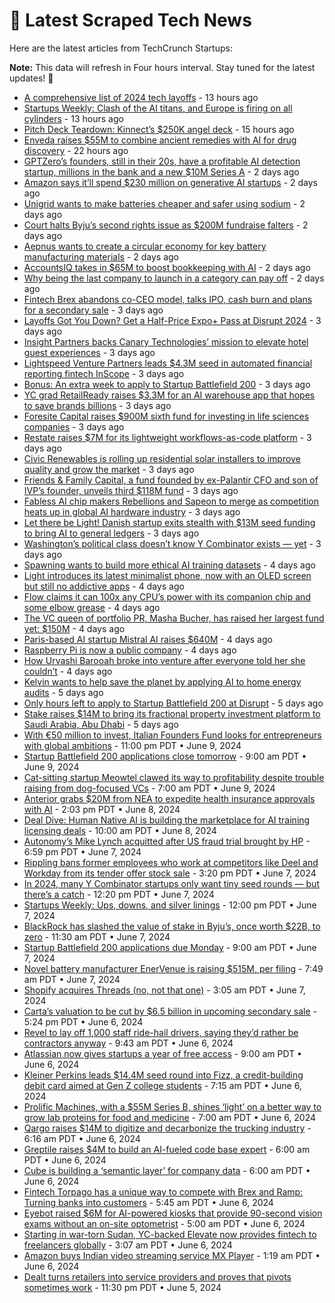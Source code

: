 
# 📰 Latest Scraped Tech News

Here are the latest articles from TechCrunch Startups:

**Note:** This data will refresh in Four hours interval. Stay tuned for the latest updates! 🔄
- [A comprehensive list of 2024 tech layoffs](https://techcrunch.com/2024/06/14/tech-layoffs-2023-list/) - 13 hours ago
- [Startups Weekly: Clash of the AI titans, and Europe is firing on all cylinders](https://techcrunch.com/2024/06/14/startups-weekly-clash-of-the-ai-titans-and-europe-is-firing-on-all-cylinders/) - 13 hours ago
- [Pitch Deck Teardown: Kinnect’s $250K angel deck](https://techcrunch.com/2024/06/14/pitch-deck-teardown-kinnects-250k-angel-deck/) - 15 hours ago
- [Enveda raises $55M to combine ancient remedies with AI for drug discovery](https://techcrunch.com/2024/06/14/enveda-raises-55m-to-combine-ancient-remedies-with-ai-for-drug-discovery/) - 22 hours ago
- [GPTZero’s founders, still in their 20s, have a profitable AI detection startup, millions in the bank and a new $10M Series A](https://techcrunch.com/2024/06/13/gptzero-profitable-ai-detection-startup-10m-series-a/) - 2 days ago
- [Amazon says it’ll spend $230 million on generative AI startups](https://techcrunch.com/2024/06/13/amazon-says-itll-spend-230-million-on-generative-ai-startups/) - 2 days ago
- [Unigrid wants to make batteries cheaper and safer using sodium](https://techcrunch.com/2024/06/13/unigrid-wants-to-make-batteries-cheaper-and-safer-using-sodium/) - 2 days ago
- [Court halts Byju’s second rights issue as $200M fundraise falters](https://techcrunch.com/2024/06/13/court-halts-byjus-second-rights-issue-as-200m-fundraise-falters/) - 2 days ago
- [Aepnus wants to create a circular economy for key battery manufacturing materials](https://techcrunch.com/2024/06/13/aepnus-wants-to-create-a-circular-economy-for-key-battery-manufacturing-materials/) - 2 days ago
- [AccountsIQ takes in $65M to boost bookkeeping with AI](https://techcrunch.com/2024/06/12/accountsiq-takes-in-65m-to-boost-its-bookkeeping-tools-with-ai/) - 2 days ago
- [Why being the last company to launch in a category can pay off](https://techcrunch.com/2024/06/12/why-being-the-last-company-to-launch-in-a-category-can-pay-off/) - 2 days ago
- [Fintech Brex abandons co-CEO model, talks IPO, cash burn and plans for a secondary sale](https://techcrunch.com/2024/06/12/fintech-brex-abandons-co-ceo-model-talks-ipo-cash-burn-and-plans-for-a-secondary-sale/) - 3 days ago
- [Layoffs Got You Down? Get a Half-Price Expo+ Pass at Disrupt 2024](https://techcrunch.com/2024/06/12/layoffs-got-you-get-a-half-price-expo-pass-disrupt-2024/) - 3 days ago
- [Insight Partners backs Canary Technologies’ mission to elevate hotel guest experiences](https://techcrunch.com/2024/06/12/insight-partners-hotel-technology-canary-technologies/) - 3 days ago
- [Lightspeed Venture Partners leads $4.3M seed in automated financial reporting fintech InScope](https://techcrunch.com/2024/06/12/sheel-mohnot-inscope-financial-reporting/) - 3 days ago
- [Bonus: An extra week to apply to Startup Battlefield 200](https://techcrunch.com/2024/06/12/bonus-an-extra-week-to-apply-to-startup-battlefield-200/) - 3 days ago
- [YC grad RetailReady raises $3.3M for an AI warehouse app that hopes to save brands billions](https://techcrunch.com/2024/06/12/yc-retailready-warehouse-shipping/) - 3 days ago
- [Foresite Capital raises $900M sixth fund for investing in life sciences companies](https://techcrunch.com/2024/06/12/foresite-capital-raises-900m-sixth-fund-for-investing-in-healthcare-companies/) - 3 days ago
- [Restate raises $7M for its lightweight workflows-as-code platform](https://techcrunch.com/2024/06/12/restate-raises-7m-for-its-lightweight-workflows-as-code-platform/) - 3 days ago
- [Civic Renewables is rolling up residential solar installers to improve quality and grow the market](https://techcrunch.com/2024/06/12/civic-renewables-is-rolling-up-residential-solar-installers-to-improve-quality-and-grow-the-market/) - 3 days ago
- [Friends & Family Capital, a fund founded by ex-Palantir CFO and son of IVP’s founder, unveils third $118M fund](https://techcrunch.com/2024/06/12/friends-family-capital-a-fund-founded-by-ex-palantir-cfo-and-son-of-ivps-founder-unveils-third-118m-fund/) - 3 days ago
- [Fabless AI chip makers Rebellions and Sapeon to merge as competition heats up in global AI hardware industry](https://techcrunch.com/2024/06/12/fabless-ai-chip-makers-rebellions-and-sapeon-to-merge-as-competition-heats-up-in-global-ai-hardware-industry/) - 3 days ago
- [Let there be Light! Danish startup exits stealth with $13M seed funding to bring AI to general ledgers](https://techcrunch.com/2024/06/12/let-there-be-light-danish-startup-exits-stealth-with-13m-seed-funding-to-bring-ai-to-general-ledgers/) - 3 days ago
- [Washington’s political class doesn’t know Y Combinator exists — yet](https://techcrunch.com/2024/06/11/dcs-political-class-doesnt-know-y-combinator-exists-but-its-trying-to-change-that/) - 3 days ago
- [Spawning wants to build more ethical AI training datasets](https://techcrunch.com/2024/06/11/spawning-wants-to-build-more-ethical-ai-training-data-sets/) - 4 days ago
- [Light introduces its latest minimalist phone, now with an OLED screen but still no addictive apps](https://techcrunch.com/2024/06/11/light-introduces-its-latest-minimalist-phone-now-with-an-oled-screen-but-still-no-addictive-apps/) - 4 days ago
- [Flow claims it can 100x any CPU’s power with its companion chip and some elbow grease](https://techcrunch.com/2024/06/11/flow-claims-it-can-100x-any-cpus-power-with-its-companion-chip-and-some-elbow-grease/) - 4 days ago
- [The VC queen of portfolio PR, Masha Bucher, has raised her largest fund yet: $150M](https://techcrunch.com/2024/06/11/vc-queen-masha-bucher-largest-fund-150m/) - 4 days ago
- [Paris-based AI startup Mistral AI raises $640M](https://techcrunch.com/2024/06/11/paris-based-ai-startup-mistral-ai-raises-640-million/) - 4 days ago
- [Raspberry Pi is now a public company](https://techcrunch.com/2024/06/11/raspberry-pi-is-now-a-public-company-as-its-shares-pops-after-ipo-pricing/) - 4 days ago
- [How Urvashi Barooah broke into venture after everyone told her she couldn’t](https://techcrunch.com/2024/06/10/how-urvashi-barooah-broke-into-venture-after-everyone-told-her-she-couldnt/) - 4 days ago
- [Kelvin wants to help save the planet by applying AI to home energy audits](https://techcrunch.com/2024/06/10/kelvin-wants-to-help-save-the-planet-by-applying-ai-to-home-energy-audits/) - 5 days ago
- [Only hours left to apply to Startup Battlefield 200 at Disrupt](https://techcrunch.com/2024/06/10/only-hours-left-to-apply-to-startup-battlefield-200-at-disrupt/) - 5 days ago
- [Stake raises $14M to bring its fractional property investment platform to Saudi Arabia, Abu Dhabi](https://techcrunch.com/2024/06/10/stake-raises-14m-to-bring-its-fractional-property-investment-platform-to-saudi-arabia-abu-dhabi/) - 5 days ago
- [With €50 million to invest, Italian Founders Fund looks for entrepreneurs with global ambitions](https://techcrunch.com/2024/06/09/with-e50-million-to-invest-italian-founders-fund-looks-for-entrepreneurs-with-global-ambitions/) - 11:00 pm PDT • June 9, 2024
- [Startup Battlefield 200 applications close tomorrow](https://techcrunch.com/2024/06/09/startup-battlefield-200-applications-close-tomorrow/) - 9:00 am PDT • June 9, 2024
- [Cat-sitting startup Meowtel clawed its way to profitability despite trouble raising from dog-focused VCs](https://techcrunch.com/2024/06/09/cat-sitting-startup-meowtel-clawed-its-way-to-profitability-despite-trouble-raising-from-dog-focused-vcs/) - 7:00 am PDT • June 9, 2024
- [Anterior grabs $20M from NEA to expedite health insurance approvals with AI](https://techcrunch.com/2024/06/08/anterior-grabs-20m-from-nea-at-95m-valuation-to-expedite-health-insurance-approvals-with-ai/) - 2:03 pm PDT • June 8, 2024
- [Deal Dive: Human Native AI is building the marketplace for AI training licensing deals](https://techcrunch.com/2024/06/08/deal-dive-human-native-ai-is-building-the-marketplace-for-ai-training-licensing-deals/) - 10:00 am PDT • June 8, 2024
- [Autonomy’s Mike Lynch acquitted after US fraud trial brought by HP](https://techcrunch.com/2024/06/07/autonomys-mike-lynch-acquitted-after-us-fraud-trial-brought-by-hp/) - 6:59 pm PDT • June 7, 2024
- [Rippling bans former employees who work at competitors like Deel and Workday from its tender offer stock sale](https://techcrunch.com/2024/06/07/rippling-former-employees-competitors-deel-workday-tender-offer-stock-sale/) - 3:20 pm PDT • June 7, 2024
- [In 2024, many Y Combinator startups only want tiny seed rounds — but there’s a catch](https://techcrunch.com/2024/06/07/y-combinator-yc-startups-tiny-seed-rounds-vc-investors-not-interested/) - 12:20 pm PDT • June 7, 2024
- [Startups Weekly: Ups, downs, and silver linings](https://techcrunch.com/2024/06/07/startups-weekly-ups-downs-and-silver-linings/) - 12:00 pm PDT • June 7, 2024
- [BlackRock has slashed the value of stake in Byju’s, once worth $22B, to zero](https://techcrunch.com/2024/06/07/blackrock-has-slashed-the-value-of-stake-in-byjus-once-worth-22-billion-to-zero/) - 11:30 am PDT • June 7, 2024
- [Startup Battlefield 200 applications due Monday](https://techcrunch.com/2024/06/07/startup-battlefield-200-applications-due-monday/) - 9:00 am PDT • June 7, 2024
- [Novel battery manufacturer EnerVenue is raising $515M, per filing](https://techcrunch.com/2024/06/07/novel-battery-manufacturer-enervenue-is-raising-515m-per-filing/) - 7:49 am PDT • June 7, 2024
- [Shopify acquires Threads (no, not that one)](https://techcrunch.com/2024/06/07/shopify-acquires-threads-no-not-that-one/) - 3:05 am PDT • June 7, 2024
- [Carta’s valuation to be cut by $6.5 billion in upcoming secondary sale](https://techcrunch.com/2024/06/06/cartas-valuation-to-be-cut-by-billions-in-an-upcoming-secondary-sale/) - 5:24 pm PDT • June 6, 2024
- [Revel to lay off 1,000 staff ride-hail drivers, saying they’d rather be contractors anyway](https://techcrunch.com/2024/06/06/revels-latest-pivot-ditching-all-employee-ride-hail-in-favor-of-gig-worker-model/) - 9:43 am PDT • June 6, 2024
- [Atlassian now gives startups a year of free access](https://techcrunch.com/2024/06/06/atlassian-now-gives-startups-a-year-of-free-access/) - 9:00 am PDT • June 6, 2024
- [Kleiner Perkins leads $14.4M seed round into Fizz, a credit-building debit card aimed at Gen Z college students](https://techcrunch.com/2024/06/06/kleiner-perkins-leads-14-4m-seed-round-into-fizz-a-credit-building-debit-card-aimed-at-gen-z-college-students/) - 7:15 am PDT • June 6, 2024
- [Prolific Machines, with a $55M Series B, shines ‘light’ on a better way to grow lab proteins for food and medicine](https://techcrunch.com/2024/06/06/light-protein-prolific-machines-manufacturing/) - 7:00 am PDT • June 6, 2024
- [Qargo raises $14M to digitize and decarbonize the trucking industry](https://techcrunch.com/2024/06/06/qargo-raises-14m-to-digitize-and-decarbonize-the-trucking-industry/) - 6:16 am PDT • June 6, 2024
- [Greptile raises $4M to build an AI-fueled code base expert](https://techcrunch.com/2024/06/06/greptile-raises-4m-to-build-an-ai-code-base-expert/) - 6:00 am PDT • June 6, 2024
- [Cube is building a ‘semantic layer’ for company data](https://techcrunch.com/2024/06/06/cube-is-building-a-semantic-layer-for-company-data/) - 6:00 am PDT • June 6, 2024
- [Fintech Torpago has a unique way to compete with Brex and Ramp: Turning banks into customers](https://techcrunch.com/2024/06/06/banks-brex-ramp-torpago-fintech/) - 5:45 am PDT • June 6, 2024
- [Eyebot raised $6M for AI-powered kiosks that provide 90-second vision exams without an on-site optometrist](https://techcrunch.com/2024/06/06/eyebot-raised-6m-for-ai-powered-kiosks-that-provide-90-second-eye-exams-without-optometrist/) - 5:00 am PDT • June 6, 2024
- [Starting in war-torn Sudan, YC-backed Elevate now provides fintech to freelancers globally](https://techcrunch.com/2024/06/06/once-serving-war-torn-sudan-elevate-now-services-other-emerging-markets/) - 3:07 am PDT • June 6, 2024
- [Amazon buys Indian video streaming service MX Player](https://techcrunch.com/2024/06/06/amazon-buys-indian-video-streaming-service-mx-player/) - 1:19 am PDT • June 6, 2024
- [Dealt turns retailers into service providers and proves that pivots sometimes work](https://techcrunch.com/2024/06/05/dealt-turns-retailers-into-service-providers-and-proves-that-pivots-sometimes-work/) - 11:30 pm PDT • June 5, 2024